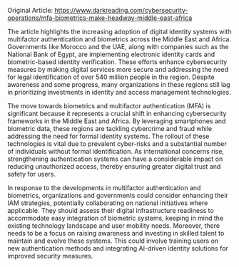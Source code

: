 Original Article: https://www.darkreading.com/cybersecurity-operations/mfa-biometrics-make-headway-middle-east-africa

The article highlights the increasing adoption of digital identity systems with multifactor authentication and biometrics across the Middle East and Africa. Governments like Morocco and the UAE, along with companies such as the National Bank of Egypt, are implementing electronic identity cards and biometric-based identity verification. These efforts enhance cybersecurity measures by making digital services more secure and addressing the need for legal identification of over 540 million people in the region. Despite awareness and some progress, many organizations in these regions still lag in prioritizing investments in identity and access management technologies.

The move towards biometrics and multifactor authentication (MFA) is significant because it represents a crucial shift in enhancing cybersecurity frameworks in the Middle East and Africa. By leveraging smartphones and biometric data, these regions are tackling cybercrime and fraud while addressing the need for formal identity systems. The rollout of these technologies is vital due to prevalent cyber-risks and a substantial number of individuals without formal identification. As international concerns rise, strengthening authentication systems can have a considerable impact on reducing unauthorized access, thereby ensuring greater digital trust and safety for users.

In response to the developments in multifactor authentication and biometrics, organizations and governments could consider enhancing their IAM strategies, potentially collaborating on national initiatives where applicable. They should assess their digital infrastructure readiness to accommodate easy integration of biometric systems, keeping in mind the existing technology landscape and user mobility needs. Moreover, there needs to be a focus on raising awareness and investing in skilled talent to maintain and evolve these systems. This could involve training users on new authentication methods and integrating AI-driven identity solutions for improved security measures.